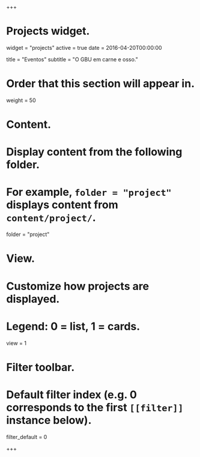 +++
# Projects widget.
widget = "projects"
active = true
date = 2016-04-20T00:00:00

title = "Eventos"
subtitle = "O GBU em carne e osso."

# Order that this section will appear in.
weight = 50

# Content.
# Display content from the following folder.
# For example, `folder = "project"` displays content from `content/project/`.
folder = "project"

# View.
# Customize how projects are displayed.
# Legend: 0 = list, 1 = cards.
view = 1

# Filter toolbar.

# Default filter index (e.g. 0 corresponds to the first `[[filter]]` instance below).
filter_default = 0

+++

